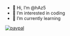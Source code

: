 - 👋 Hi, I’m @hAz5
- 👀 I’m interested in coding
- 🌱 I’m currently learning

[![paypal](https://www.paypalobjects.com/en_US/i/btn/btn_donateCC_LG.gif)](hadi.alizadeh8167@gmail.com)

<!---
hAz5/hAz5 is a ✨ special ✨ repository because its `README.md` (this file) appears on your GitHub profile.
You can click the Preview link to take a look at your changes.
--->

